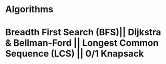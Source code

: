 # Algorithms
# Breadth First Search (BFS)|| Dijkstra & Bellman-Ford || Longest Common Sequence (LCS) || 0/1 Knapsack
